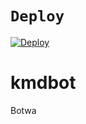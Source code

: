 # ```Deploy```

[![Deploy](https://www.herokucdn.com/deploy/button.svg)](https://heroku.com/deploy?template=https://github.com/Khamid2/kmdbot/)


#  kmdbot
Botwa
